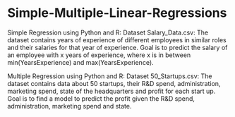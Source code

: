 # Simple-Multiple-Linear-Regressions
Simple Regression using Python and R: Dataset Salary_Data.csv: 
The dataset contains years of experience of different employees in similar roles and their salaries for that year of experience. Goal is to predict the salary of an employee with x years of experience, where x is in between min(YearsExperience) and max(YearsExperience). 

Multiple Regression using Python and R: Dataset 50_Startups.csv: 
The dataset contains data about 50 startups, their R&D spend, administration, marketing spend, state of the headquarters and profit for each start up. Goal is to find a model to predict the profit given the R&D spend, administration, marketing spend and state.
